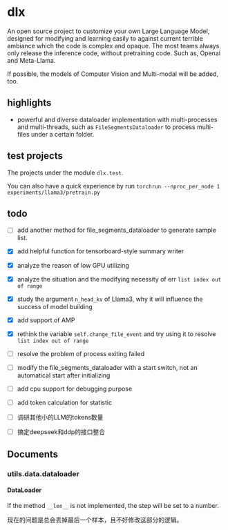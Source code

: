 # dlx

An open source project to customize your own Large Language Model, designed for modifying and learning easily to against 
current terrible ambiance which the code is complex and opaque. The most teams always only release the inference code, 
without pretraining code. Such as, Openai and Meta-Llama.

If possible, the models of Computer Vision and Multi-modal will be added, too.

## highlights

* powerful and diverse dataloader implementation with multi-processes and multi-threads, such as 
`FileSegmentsDataloader` to process multi-files under a certain folder. 

## test projects

The projects under the module `dlx.test`.

You can also have a quick experience by run 
`torchrun --nproc_per_node 1 experiments/llama3/pretrain.py`

## todo 
* [ ] add another method for file_segments_dataloader to generate sample list.
* [x] add helpful function for tensorboard-style summary writer
* [x] analyze the reason of low GPU utilizing
* [x] analyze the situation and the modifying necessity of err `list index out of range`
* [x] study the argument `n_head_kv` of Llama3, why it will influence the success of model building
* [x] add support of AMP
* [x] rethink the variable `self.change_file_event` and try using it to resolve `list index out of range`
* [ ] resolve the problem of process exiting failed
* [ ] modify the file_segments_dataloader with a start switch, not an automatical start after initializing
* [ ] add cpu support for debugging purpose
* [ ] add token calculation for statistic
* [ ] 调研其他小的LLM的tokens数量
* [ ] 搞定deepseek和ddp的接口整合


## Documents

### utils.data.dataloader

#### DataLoader

If the method `__len__` is not implemented, the step will be set to a number.

现在的问题是总会丢掉最后一个样本，且不好修改这部分的逻辑。